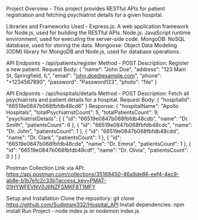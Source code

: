 Project Overview -
This project provides RESTful APIs for patient registration and fetching psychiatrist details for a given hospital.

Libraries and Frameworks Used -
Express.js: A web application framework for Node.js, used for building the RESTful APIs.
Node.js: JavaScript runtime environment, used for executing the server-side code.
MongoDB: NoSQL database, used for storing the data.
Mongoose: Object Data Modeling (ODM) library for MongoDB and Node.js, used for database operations.

API Endpoints - /api/patients/register
Method - POST
Description: Register a new patient.
Request Body:
{
"name": "John Doe",
"address": "123 Main St, Springfield, IL",
"email": "john.doe@example.com",
"phone": "+1234567890",
"password": "Password123",
"photo": "file"
}

API Endpoints - /api/hospitals/details
Method - POST
Description: Fetch all psychiatrists and patient details for a hospital.
Request Body:
{
"hospitalId": "66519e0847b068fbfdb48cd6"
}
Response:
{
"hospitalName": "Apollo Hospitals",
"totalPsychiatristCount": 5,
"totalPatientsCount": 9,
"psychiatristDetails": [
{
"id": "66519e0847b068fbfdb48cdb",
"name": "Dr. Smith",
"patientsCount": 6
},
{
"id": "66519e0847b068fbfdb48cdc",
"name": "Dr. John",
"patientsCount": 1
},
{
"id": "66519e0847b068fbfdb48cdd",
"name": "Dr. Clark",
"patientsCount": 1
},
{
"id": "66519e0847b068fbfdb48cde",
"name": "Dr. Emma",
"patientsCount": 1
},
{
"id": "66519e0847b068fbfdb48cdf",
"name": "Dr. Olivia",
"patientsCount": 0
}
]
}

Postman Collection Link via API: https://api.postman.com/collections/35169450-46a9de86-eef4-4ec9-ab8e-b1b7e1c2c33b?access_key=PMAT-01HYWFEVNV0J6NZFSMKF8T1MFY

Setup and Installation
Clone the repository: git clone https://github.com/Sudiptam332/Hospital_API
Install dependencies: npm install
Run Project - node index.js or nodemon index.js
